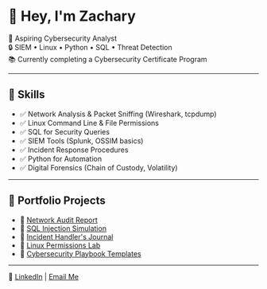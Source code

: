 # 👋 Hey, I'm Zachary

🎯 Aspiring Cybersecurity Analyst  
🔒 SIEM • Linux • Python • SQL • Threat Detection  
📚 Currently completing a Cybersecurity Certificate Program

---

## 🧰 Skills

- ✅ Network Analysis & Packet Sniffing (Wireshark, tcpdump)
- ✅ Linux Command Line & File Permissions
- ✅ SQL for Security Queries
- ✅ SIEM Tools (Splunk, OSSIM basics)
- ✅ Incident Response Procedures
- ✅ Python for Automation
- ✅ Digital Forensics (Chain of Custody, Volatility)

---

## 📂 Portfolio Projects

- 🔹 [Network Audit Report](#)  
- 🔹 [SQL Injection Simulation](#)  
- 🔹 [Incident Handler's Journal](#)  
- 🔹 [Linux Permissions Lab](#)  
- 🔹 [Cybersecurity Playbook Templates](#)

---

🔗 [LinkedIn]([![LinkedIn](https://raw.githubusercontent.com/zacharywillis/your-repo-name/main/linkedin.png)](https://www.linkedin.com/in/zachary-willis-109065327)) | [Email Me](zacharyw04@gmail.com)
